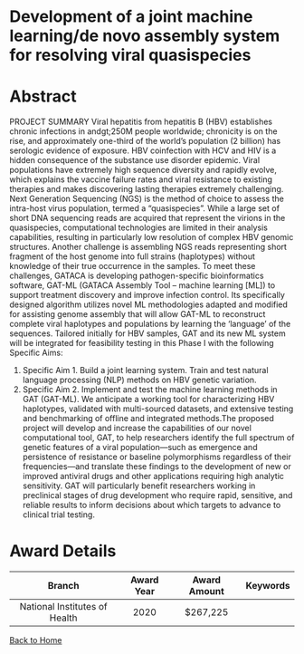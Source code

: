 
Development of a joint machine learning/de novo assembly system for resolving viral quasispecies
================================================================================================

# Abstract


PROJECT SUMMARY
Viral hepatitis from hepatitis B (HBV) establishes chronic infections in andgt;250M people worldwide; chronicity is
on the rise, and approximately one-third of the world’s population (2 billion) has serologic evidence of
exposure. HBV coinfection with HCV and HIV is a hidden consequence of the substance use disorder
epidemic. Viral populations have extremely high sequence diversity and rapidly evolve, which explains the
vaccine failure rates and viral resistance to existing therapies and makes discovering lasting therapies
extremely challenging. Next Generation Sequencing (NGS) is the method of choice to assess the intra-host
virus population, termed a “quasispecies”. While a large set of short DNA sequencing reads are acquired that
represent the virions in the quasispecies, computational technologies are limited in their analysis capabilities,
resulting in particularly low resolution of complex HBV genomic structures. Another challenge is assembling
NGS reads representing short fragment of the host genome into full strains (haplotypes) without knowledge of
their true occurrence in the samples. To meet these challenges, GATACA is developing pathogen-specific
bioinformatics software, GAT-ML (GATACA Assembly Tool – machine learning [ML]) to support treatment
discovery and improve infection control. Its specifically designed algorithm utilizes novel ML methodologies
adapted and modified for assisting genome assembly that will allow GAT-ML to reconstruct complete viral
haplotypes and populations by learning the ‘language’ of the sequences. Tailored initially for HBV samples,
GAT and its new ML system will be integrated for feasibility testing in this Phase I with the following Specific
Aims:
1. Specific Aim 1. Build a joint learning system. Train and test natural language processing (NLP) methods on
HBV genetic variation.
2. Specific Aim 2. Implement and test the machine learning methods in GAT (GAT-ML).
We anticipate a working tool for characterizing HBV haplotypes, validated with multi-sourced datasets, and
extensive testing and benchmarking of offline and integrated methods.The proposed project will develop and increase the capabilities of our novel computational tool, GAT, to help
researchers identify the full spectrum of genetic features of a viral population—such as emergence and
persistence of resistance or baseline polymorphisms regardless of their frequencies—and translate these
findings to the development of new or improved antiviral drugs and other applications requiring high analytic
sensitivity. GAT will particularly benefit researchers working in preclinical stages of drug development who
require rapid, sensitive, and reliable results to inform decisions about which targets to advance to clinical trial
testing.  

# Award Details

|Branch|Award Year|Award Amount|Keywords|
| :---: | :---: | :---: | :---: |
|National Institutes of Health|2020|$267,225||
  
  


[Back to Home](https://github.com/chrischow/dod_sbir_awards/Reports/JH/#2388)